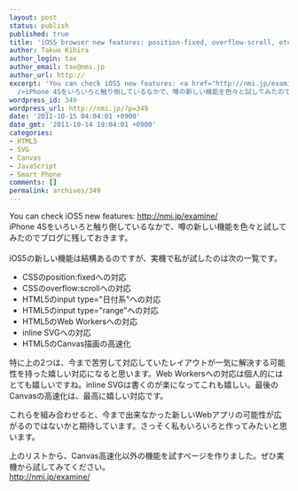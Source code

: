 ```yaml
---
layout: post
status: publish
published: true
title: 'iOS5 browser new features: position-fixed, overflow-scroll, etc...'
author: Takuo Kihira
author_login: tax
author_email: tax@nmi.jp
author_url: http://
excerpt: 'You can check iOS5 new features: <a href="http://nmi.jp/examine/">http://nmi.jp/examine/</a><br
  />iPhone 4Sをいろいろと触り倒しているなかで、噂の新しい機能を色々と試してみたのでブログに残しておきます。<br />'
wordpress_id: 349
wordpress_url: http://nmi.jp/?p=349
date: '2011-10-15 04:04:01 +0900'
date_gmt: '2011-10-14 19:04:01 +0900'
categories:
- HTML5
- SVG
- Canvas
- JavaScript
- Smart Phone
comments: []
permalink: archives/349
---
```

<p>You can check iOS5 new features: <a href="http://nmi.jp/examine/">http://nmi.jp/examine/</a><br />
iPhone 4Sをいろいろと触り倒しているなかで、噂の新しい機能を色々と試してみたのでブログに残しておきます。<br />
<a id="more"></a><a id="more-349"></a><br />
iOS5の新しい機能は結構あるのですが、実機で私が試したのは次の一覧です。</p>
<ul>
<li>CSSのposition:fixedへの対応</li>
<li>CSSのoverflow:scrollへの対応</li>
<li>HTML5のinput type="日付系"への対応</li>
<li>HTML5のinput type="range"への対応</li>
<li>HTML5のWeb Workersへの対応</li>
<li>inline SVGへの対応</li>
<li>HTML5のCanvas描画の高速化</li>
</ul>
<p>特に上の2つは、今まで苦労して対応していたレイアウトが一気に解決する可能性を持った嬉しい対応になると思います。Web Workersへの対応は個人的にはとても嬉しいですね。inline SVGは書くのが楽になってこれも嬉しい。最後のCanvasの高速化は、最高に嬉しい対応です。</p>
<p>これらを組み合わせると、今まで出来なかった新しいWebアプリの可能性が広がるのではないかと期待しています。さっそく私もいろいろと作ってみたいと思います。</p>
<p>上のリストから、Canvas高速化以外の機能を試すページを作りました。ぜひ実機から試してみてください。<br />
<a href="http://nmi.jp/examine/">http://nmi.jp/examine/</a></p>
